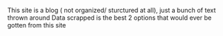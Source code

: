 This site is a blog ( not organized/ sturctured at all), just a bunch of text thrown around
Data scrapped is the best 2 options that would ever be gotten from this site 